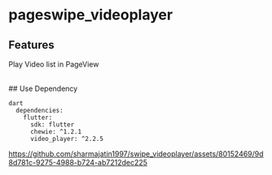 # pageswipe_videoplayer

## Features
Play Video list in PageView

<br>
## Use Dependency

```
dart
  dependencies:
    flutter:
      sdk: flutter
      chewie: ^1.2.1
      video_player: ^2.2.5
```


https://github.com/sharmajatin1997/swipe_videoplayer/assets/80152469/9d8d781c-9275-4988-b724-ab7212dec225

